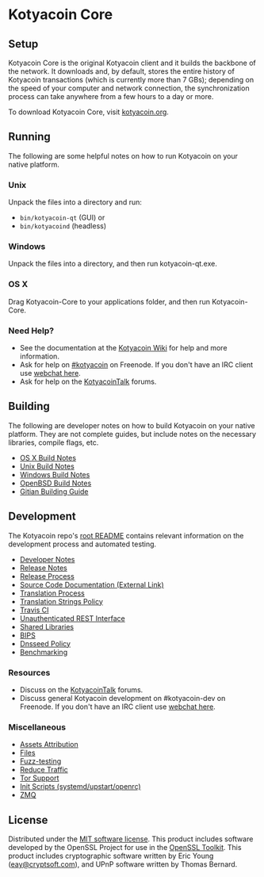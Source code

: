 Kotyacoin Core
=============

Setup
---------------------
Kotyacoin Core is the original Kotyacoin client and it builds the backbone of the network. It downloads and, by default, stores the entire history of Kotyacoin transactions (which is currently more than 7 GBs); depending on the speed of your computer and network connection, the synchronization process can take anywhere from a few hours to a day or more.

To download Kotyacoin Core, visit [kotyacoin.org](https://kotyacoin.org).

Running
---------------------
The following are some helpful notes on how to run Kotyacoin on your native platform.

### Unix

Unpack the files into a directory and run:

- `bin/kotyacoin-qt` (GUI) or
- `bin/kotyacoind` (headless)

### Windows

Unpack the files into a directory, and then run kotyacoin-qt.exe.

### OS X

Drag Kotyacoin-Core to your applications folder, and then run Kotyacoin-Core.

### Need Help?

* See the documentation at the [Kotyacoin Wiki](https://kotyacoin.info/)
for help and more information.
* Ask for help on [#kotyacoin](http://webchat.freenode.net?channels=kotyacoin) on Freenode. If you don't have an IRC client use [webchat here](http://webchat.freenode.net?channels=kotyacoin).
* Ask for help on the [KotyacoinTalk](https://kotyacointalk.io/) forums.

Building
---------------------
The following are developer notes on how to build Kotyacoin on your native platform. They are not complete guides, but include notes on the necessary libraries, compile flags, etc.

- [OS X Build Notes](build-osx.md)
- [Unix Build Notes](build-unix.md)
- [Windows Build Notes](build-windows.md)
- [OpenBSD Build Notes](build-openbsd.md)
- [Gitian Building Guide](gitian-building.md)

Development
---------------------
The Kotyacoin repo's [root README](/README.md) contains relevant information on the development process and automated testing.

- [Developer Notes](developer-notes.md)
- [Release Notes](release-notes.md)
- [Release Process](release-process.md)
- [Source Code Documentation (External Link)](https://dev.visucore.com/kotyacoin/doxygen/)
- [Translation Process](translation_process.md)
- [Translation Strings Policy](translation_strings_policy.md)
- [Travis CI](travis-ci.md)
- [Unauthenticated REST Interface](REST-interface.md)
- [Shared Libraries](shared-libraries.md)
- [BIPS](bips.md)
- [Dnsseed Policy](dnsseed-policy.md)
- [Benchmarking](benchmarking.md)

### Resources
* Discuss on the [KotyacoinTalk](https://kotyacointalk.io/) forums.
* Discuss general Kotyacoin development on #kotyacoin-dev on Freenode. If you don't have an IRC client use [webchat here](http://webchat.freenode.net/?channels=kotyacoin-dev).

### Miscellaneous
- [Assets Attribution](assets-attribution.md)
- [Files](files.md)
- [Fuzz-testing](fuzzing.md)
- [Reduce Traffic](reduce-traffic.md)
- [Tor Support](tor.md)
- [Init Scripts (systemd/upstart/openrc)](init.md)
- [ZMQ](zmq.md)

License
---------------------
Distributed under the [MIT software license](/COPYING).
This product includes software developed by the OpenSSL Project for use in the [OpenSSL Toolkit](https://www.openssl.org/). This product includes
cryptographic software written by Eric Young ([eay@cryptsoft.com](mailto:eay@cryptsoft.com)), and UPnP software written by Thomas Bernard.
